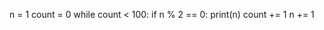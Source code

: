 n = 1
count = 0
while count < 100:
    if n % 2 == 0:
        print(n)
        count += 1
    n += 1
